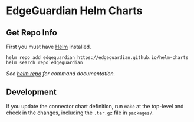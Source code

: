 # EdgeGuardian Helm Charts


## Get Repo Info

First you must have [Helm](https://helm.sh) installed.

```console
helm repo add edgeguardian https://edgeguardian.github.io/helm-charts
helm search repo edgeguardian
```

_See [helm repo](https://helm.sh/docs/helm/helm_repo/) for command documentation._

## Development

If you update the connector chart definition, run `make` at the top-level and
check in the changes, including the `.tar.gz` file in `packages/`.

